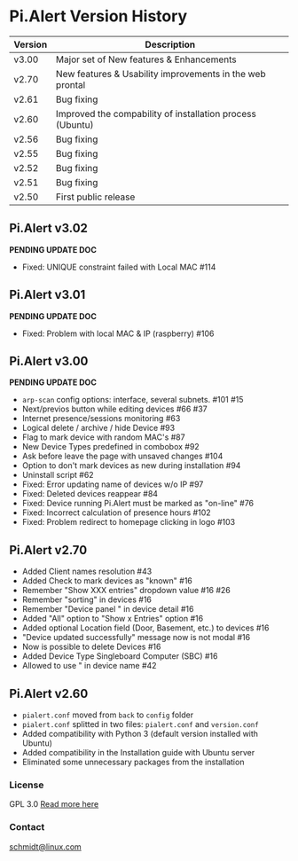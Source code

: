 # Pi.Alert Version History
<!--- --------------------------------------------------------------------- --->

  | Version | Description                                                     |
  | ------- | --------------------------------------------------------------- |
  |  v3.00  | Major set of New features & Enhancements                        |
  |  v2.70  | New features & Usability improvements in the web prontal        |
  |  v2.61  | Bug fixing                                                      |
  |  v2.60  | Improved the compability of installation process (Ubuntu)       |
  |  v2.56  | Bug fixing                                                      |
  |  v2.55  | Bug fixing                                                      |
  |  v2.52  | Bug fixing                                                      |
  |  v2.51  | Bug fixing                                                      |
  |  v2.50  | First public release                                            |


## Pi.Alert v3.02
<!--- --------------------------------------------------------------------- --->
 **PENDING UPDATE DOC**
  - Fixed: UNIQUE constraint failed with Local MAC #114


## Pi.Alert v3.01
<!--- --------------------------------------------------------------------- --->
 **PENDING UPDATE DOC**
  - Fixed: Problem with local MAC & IP (raspberry) #106
 

## Pi.Alert v3.00
<!--- --------------------------------------------------------------------- --->
 **PENDING UPDATE DOC**
  - `arp-scan` config options: interface, several subnets. #101 #15
  - Next/previos button while editing devices #66 #37
  - Internet presence/sessions monitoring #63
  - Logical delete / archive / hide Device #93
  - Flag to mark device with random MAC's #87
  - New Device Types predefined in combobox #92
  - Ask before leave the page with unsaved changes #104
  - Option to don't mark devices as new during installation #94
  - Uninstall script #62
  - Fixed: Error updating name of devices w/o IP #97
  - Fixed: Deleted devices reappear #84
  - Fixed: Device running Pi.Alert must be marked as "on-line" #76
  - Fixed: Incorrect calculation of presence hours #102
  - Fixed: Problem redirect to homepage clicking in logo #103


## Pi.Alert v2.70
<!--- --------------------------------------------------------------------- --->
  - Added Client names resolution #43
  - Added Check to mark devices as "known" #16
  - Remember "Show XXX entries" dropdown value #16 #26
  - Remember "sorting" in devices #16
  - Remember "Device panel " in device detail #16
  - Added "All" option to "Show x Entries" option #16
  - Added optional Location field (Door, Basement, etc.) to devices #16
  - "Device updated successfully" message now is not modal #16
  - Now is possible to delete Devices #16
  - Added Device Type Singleboard Computer (SBC) #16
  - Allowed to use " in device name #42


## Pi.Alert v2.60
<!--- --------------------------------------------------------------------- --->
  - `pialert.conf` moved from `back` to `config` folder
  - `pialert.conf` splitted in two files: `pialert.conf` and `version.conf`
  - Added compatibility with Python 3 (default version installed with Ubuntu)
  - Added compatibility in the Installation guide with Ubuntu server
  - Eliminated some unnecessary packages from the installation


### License
  GPL 3.0
  [Read more here](../LICENSE.txt)

### Contact
  schmidt@linux.com
